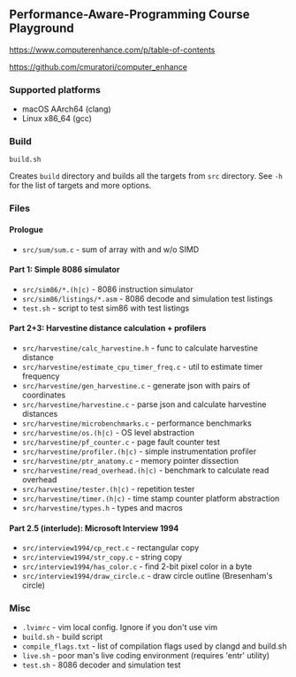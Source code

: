 ## Performance-Aware-Programming Course Playground
https://www.computerenhance.com/p/table-of-contents

https://github.com/cmuratori/computer_enhance

### Supported platforms
- macOS AArch64 (clang)
- Linux x86_64  (gcc)

### Build
```
build.sh
```
Creates `build` directory and builds all the targets from `src` directory.
See `-h` for the list of targets and more options.

### Files
#### Prologue
- `src/sum/sum.c` - sum of array with and w/o SIMD

#### Part 1: Simple 8086 simulator
- `src/sim86/*.(h|c)` - 8086 instruction simulator
- `src/sim86/listings/*.asm` - 8086 decode and simulation test listings
- `test.sh` - script to test sim86 with test listings

#### Part 2+3: Harvestine distance calculation + profilers
- `src/harvestine/calc_harvestine.h` - func to calculate harvestine distance
- `src/harvestine/estimate_cpu_timer_freq.c` - util to estimate timer frequency
- `src/harvestine/gen_harvestine.c` - generate json with pairs of coordinates
- `src/harvestine/harvestine.c` - parse json and calculate harvestine distances
- `src/harvestine/microbenchmarks.c` - performance benchmarks
- `src/harvestine/os.(h|c)` - OS level abstraction
- `src/harvestine/pf_counter.c` - page fault counter test
- `src/harvestine/profiler.(h|c)` - simple instrumentation profiler
- `src/harvestine/ptr_anatomy.c` - memory pointer dissection
- `src/harvestine/read_overhead.(h|c)` - benchmark to calculate read overhead
- `src/harvestine/tester.(h|c)` - repetition tester
- `src/harvestine/timer.(h|c)` - time stamp counter platform abstraction
- `src/harvestine/types.h` - types and macros

#### Part 2.5 (interlude): Microsoft Interview 1994
- `src/interview1994/cp_rect.c` - rectangular copy
- `src/interview1994/str_copy.c` - string copy
- `src/interview1994/has_color.c` - find 2-bit pixel color in a byte
- `src/interview1994/draw_circle.c` - draw circle outline (Bresenham's circle)

### Misc
- `.lvimrc` - vim local config. Ignore if you don't use vim
- `build.sh` - build script
- `compile_flags.txt` - list of compilation flags used by clangd and build.sh
- `live.sh` - poor man's live coding environment (requires 'entr' utility)
- `test.sh` - 8086 decoder and simulation test
